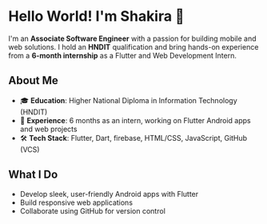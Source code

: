 # Hello World! I'm Shakira 🚀

I'm an **Associate Software Engineer** with a passion for building mobile and web solutions. I hold an **HNDIT** qualification and bring hands-on experience from a **6-month internship** as a Flutter and Web Development Intern.

## About Me
- 🎓 **Education**: Higher National Diploma in Information Technology (HNDIT)
- 💼 **Experience**: 6 months as an intern, working on Flutter Android apps and web projects
- 🛠️ **Tech Stack**: Flutter, Dart, firebase, HTML/CSS, JavaScript, GitHub (VCS)

## What I Do
- Develop sleek, user-friendly Android apps with Flutter
- Build responsive web applications
- Collaborate using GitHub for version control
